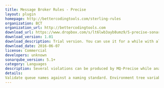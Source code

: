 ```yaml
---
title: Message Broker Rules - Precise
layout: plugin
homepage: http://bettercodingtools.com/sterling-rules
organization: BCT
organization_url: http://bettercodingtools.com
download_url: https://www.dropbox.com/s/lt6lwb3ayb8umz9/S-precise-sonarplugin-1.01-trial.jar?dl=0
download_version: 1.01
download_description: Trial version. You can use it for a while with all the features of the purchased product but it will run out at the end of the trial
download_date: 2016-06-07
license: Commercial
developers: unknown
sonarqube_version: 5.1+
category: Languages
description: Several violations can be produced by MQ-Precise while analyzing Message Broker code. They are broken down below into the categories standards, performance, correctness and other.
details: 
Validate queue names against a naming standard. Environment tree variables. ESQL Code complexity. Extra long lines. XMLNSC over XMLNS. Default values for EXTERNAL (UDP). MQ Queue name defined but not referenced. MQ Queue name referenced but not defined. Test coverage. IIB Toolkit integration with Sonarqube
---
```

